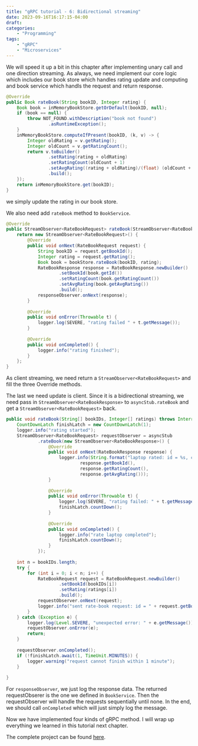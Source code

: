 ```yaml
---
title: "gRPC tutorial - 6: Bidirectional streaming"
date: 2023-09-16T16:17:15-04:00
draft:
categories: 
    - "Programming"
tags: 
    - "gRPC"
    - "Microservices"
---
```


We will speed it up a bit in this chapter after implementing unary call and one direction streaming. As always, we need implement our core logic which includes our book store which handles rating update and computing and book service which handls the request and return response. 

```java
@Override  
public Book rateBook(String bookID, Integer rating) {  
    Book book = inMemoryBookStore.getOrDefault(bookID, null);  
    if (book == null) {  
        throw NOT_FOUND.withDescription("book not found")  
                .asRuntimeException();  
    }  
    inMemoryBookStore.computeIfPresent(bookID, (k, v) -> {  
        Integer oldRating = v.getRating();  
        Integer oldCount = v.getRatingCount();  
        return v.toBuilder()  
                .setRating(rating + oldRating)  
                .setRatingCount(oldCount + 1)  
                .setAvgRating((rating + oldRating)/(float) (oldCount + 1))  
                .build();  
    });  
    return inMemoryBookStore.get(bookID);  
}
```

we simply update the rating in our book store.

We also need add `rateBook` method to `BookService`.

```java
@Override  
public StreamObserver<RateBookRequest> rateBook(StreamObserver<RateBookResponse> responseObserver) {  
    return new StreamObserver<RateBookRequest>() {  
        @Override  
        public void onNext(RateBookRequest request) {  
            String bookID = request.getBookId();  
            Integer rating = request.getRating();  
            Book book = bookStore.rateBook(bookID, rating);  
            RateBookResponse response = RateBookResponse.newBuilder()  
                    .setBookId(book.getId())  
                    .setRatingCount(book.getRatingCount())  
                    .setAvgRating(book.getAvgRating())  
                    .build();  
            responseObserver.onNext(response);  
        }  
  
        @Override  
        public void onError(Throwable t) {  
            logger.log(SEVERE, "rating failed " + t.getMessage());  
        }  
  
        @Override  
        public void onCompleted() {  
            logger.info("rating finished");  
        }  
    };  
}
```

As client streaming, we need return a `StreamObserver<RateBookRequest>` and fill the three Override methods.

The last we need update is client. Since it is a bidirectional streaming, we need pass in `StreamObserver<RateBookResponse>` to `asyncStub.rateBook` and get a 
`StreamObserver<RateBookRequest>` back. 

```java
public void rateBook(String[] bookIDs, Integer[] ratings) throws InterruptedException {  
    CountDownLatch finishLatch = new CountDownLatch(1);  
    logger.info("rating started");  
    StreamObserver<RateBookRequest> requestObserver = asyncStub  
            .rateBook(new StreamObserver<RateBookResponse>() {  
                @Override  
                public void onNext(RateBookResponse response) {  
                    logger.info(String.format("laptop rated: id = %s, count = %s, avg = %s",  
                            response.getBookId(),  
                            response.getRatingCount(),  
                            response.getAvgRating()));  
                }  
  
                @Override  
                public void onError(Throwable t) {  
                    logger.log(SEVERE, "rating failed: " + t.getMessage());  
                    finishLatch.countDown();  
                }  
  
                @Override  
                public void onCompleted() {  
                    logger.info("rate laptop completed");  
                    finishLatch.countDown();  
                }  
            });  
  
    int n = bookIDs.length;  
    try {  
        for (int i = 0; i < n; i++) {  
            RateBookRequest request = RateBookRequest.newBuilder()  
                    .setBookId(bookIDs[i])  
                    .setRating(ratings[i])  
                    .build();  
            requestObserver.onNext(request);  
            logger.info("sent rate-book request: id = " + request.getBookId() + ", score = " + request.getRating());  
        }  
    } catch (Exception e) {  
        logger.log(Level.SEVERE, "unexpected error: " + e.getMessage());  
        requestObserver.onError(e);  
        return;  
    }  
  
    requestObserver.onCompleted();  
    if (!finishLatch.await(1, TimeUnit.MINUTES)) {  
        logger.warning("request cannot finish within 1 minute");  
    }  
  
}
```

For `responseObserver`, we just log the response data. The returned requestObserer is the one we defined in `BookService`. Then the requestObserver will handle the requests sequentially until none. In the end, we should call `onCompleted` which will just simply log the message.

Now we have implemented four kinds of gRPC method. I will wrap up everything we learned in this tutorial next chapter. 

The complete project can be found [here](https://github.com/ydeng11/gRPC-tutorial/tree/main).